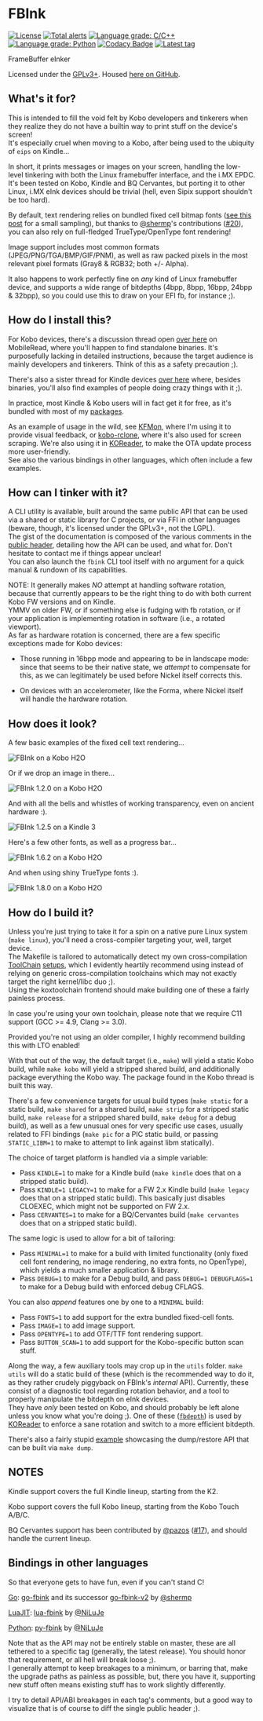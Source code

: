 # FBInk
[![License](https://img.shields.io/github/license/NiLuJe/FBInk.svg)](/LICENSE) [![Total alerts](https://img.shields.io/lgtm/alerts/g/NiLuJe/FBInk.svg?logo=lgtm&logoWidth=18)](https://lgtm.com/projects/g/NiLuJe/FBInk/alerts/) [![Language grade: C/C++](https://img.shields.io/lgtm/grade/cpp/g/NiLuJe/FBInk.svg?logo=lgtm&logoWidth=18)](https://lgtm.com/projects/g/NiLuJe/FBInk/context:cpp) [![Language grade: Python](https://img.shields.io/lgtm/grade/python/g/NiLuJe/FBInk.svg?logo=lgtm&logoWidth=18)](https://lgtm.com/projects/g/NiLuJe/FBInk/context:python) [![Codacy Badge](https://api.codacy.com/project/badge/Grade/0e955c5239c54b10a167bbde1c2d75c1)](https://www.codacy.com/app/NiLuJe/FBInk?utm_source=github.com&amp;utm_medium=referral&amp;utm_content=NiLuJe/FBInk&amp;utm_campaign=Badge_Grade) [![Latest tag](https://img.shields.io/github/tag-date/NiLuJe/FBInk.svg)](https://github.com/NiLuJe/FBInk/releases/)

FrameBuffer eInker

Licensed under the [GPLv3+](/LICENSE).
Housed [here on GitHub](https://github.com/NiLuJe/FBInk).

## What's it for?

This is intended to fill the void felt by Kobo developers and tinkerers when they realize they do not have a builtin way to print stuff on the device's screen!  
It's especially cruel when moving to a Kobo, after being used to the ubiquity of `eips` on Kindle...

In short, it prints messages or images on your screen, handling the low-level tinkering with both the Linux framebuffer interface, and the i.MX EPDC.  
It's been tested on Kobo, Kindle and BQ Cervantes, but porting it to other Linux, i.MX eInk devices should be trivial (hell, even Sipix support shouldn't be too hard).

By default, text rendering relies on bundled fixed cell bitmap fonts ([see this post](https://www.mobileread.com/forums/showpost.php?p=3765426&postcount=31) for a small sampling),
but thanks to [@shermp](https://github.com/shermp)'s contributions ([#20](https://github.com/NiLuJe/FBInk/pull/20)), you can also rely on full-fledged TrueType/OpenType font rendering!

Image support includes most common formats (JPEG/PNG/TGA/BMP/GIF/PNM), as well as raw packed pixels in the most relevant pixel formats (Gray8 & RGB32; both +/- Alpha).

It also happens to work perfectly fine on *any* kind of Linux framebuffer device, and supports a wide range of bitdepths (4bpp, 8bpp, 16bpp, 24bpp & 32bpp),
so you could use this to draw on your EFI fb, for instance ;).

## How do I install this?

For Kobo devices, there's a discussion thread open [over here](https://www.mobileread.com/forums/showthread.php?t=299110) on MobileRead, where you'll happen to find standalone binaries.
It's purposefully lacking in detailed instructions, because the target audience is mainly developers and tinkerers. Think of this as a safety precaution ;).

There's also a sister thread for Kindle devices [over here](https://www.mobileread.com/forums/showthread.php?t=299620) where, besides binaries, you'll also find examples of people doing crazy things with it ;).

In practice, most Kindle & Kobo users will in fact get it for free, as it's bundled with most of my [packages](http://www.mobileread.com/forums/showthread.php?t=225030).

As an example of usage in the wild, see [KFMon](https://github.com/NiLuJe/kfmon), where I'm using it to provide visual feedback, or [kobo-rclone](https://github.com/shermp/kobo-rclone), where it's also used for screen scraping. We're also using it in [KOReader](https://github.com/koreader/koreader), to make the OTA update process more user-friendly.  
See also the various bindings in other languages, which often include a few examples.

## How can I tinker with it?

A CLI utility is available, built around the same public API that can be used via a shared or static library for C projects, or via FFI in other languages (beware, though, it's licensed under the GPLv3+, not the LGPL).  
The gist of the documentation is composed of the various comments in the [public header](fbink.h), detailing how the API can be used, and what for. Don't hesitate to contact me if things appear unclear!  
You can also launch the `fbink` CLI tool itself with no argument for a quick manual & rundown of its capabilities.

NOTE: It generally makes *NO* attempt at handling software rotation, because that currently appears to be the right thing to do with both current Kobo FW versions and on Kindle.  
YMMV on older FW, or if something else is fudging with fb rotation, or if your application is implementing rotation in software (i.e., a rotated viewport).  
As far as hardware rotation is concerned, there are a few specific exceptions made for Kobo devices:
-   Those running in 16bpp mode and appearing to be in landscape mode: since that seems to be their native state, we *attempt* to compensate for this,
    as we can legitimately be used before Nickel itself corrects this.

-   On devices with an accelerometer, like the Forma, where Nickel itself will handle the hardware rotation.

## How does it look?

A few basic examples of the fixed cell text rendering...

![FBInk on a Kobo H2O](https://raw.githubusercontent.com/NiLuJe/FBInk/master/resources/fbink_readme.png)

Or if we drop an image in there...

![FBInk 1.2.0 on a Kobo H2O](https://raw.githubusercontent.com/NiLuJe/FBInk/master/resources/fbink_image.png)

And with all the bells and whistles of working transparency, even on ancient hardware :).

![FBInk 1.2.5 on a Kindle 3](https://raw.githubusercontent.com/NiLuJe/FBInk/master/resources/fbink_alpha.png)

Here's a few other fonts, as well as a progress bar...

![FBInk 1.6.2 on a Kobo H2O](https://raw.githubusercontent.com/NiLuJe/FBInk/master/resources/fbink_bars.png)

And when using shiny TrueType fonts :).

![FBInk 1.8.0 on a Kobo H2O](https://raw.githubusercontent.com/NiLuJe/FBInk/master/resources/fbink_ot.png)

## How do I build it?

Unless you're just trying to take it for a spin on a native pure Linux system (`make linux`), you'll need a cross-compiler targeting your, well, target device.  
The Makefile is tailored to automatically detect my own cross-compilation [ToolChain](http://trac.ak-team.com/trac/browser/niluje/Configs/trunk/Kindle/Misc/x-compile.sh) [setups](https://github.com/koreader/koxtoolchain), which I evidently heartily recommend using instead of relying on generic cross-compilation toolchains which may not exactly target the right kernel/libc duo ;).  
Using the koxtoolchain frontend should make building one of these a fairly painless process.

In case you're using your own toolchain, please note that we require C11 support (GCC >= 4.9, Clang >= 3.0).

Provided you're not using an older compiler, I highly recommend building this with LTO enabled!

With that out of the way, the default target (i.e., `make`) will yield a static Kobo build, while `make kobo` will yield a stripped shared build, and additionally package everything the Kobo way. The package found in the Kobo thread is built this way.

There's a few convenience targets for usual build types (`make static` for a static build, `make shared` for a shared build, `make strip` for a stripped static build, `make release` for a stripped shared build, `make debug` for a debug build), as well as a few unusual ones for very specific use cases, usually related to FFI bindings (`make pic` for a PIC static build, or passing `STATIC_LIBM=1` to make to attempt to link against libm statically).

The choice of target platform is handled via a simple variable:
-   Pass `KINDLE=1` to make for a Kindle build (`make kindle` does that on a stripped static build).
-   Pass `KINDLE=1 LEGACY=1` to make for a FW 2.x Kindle build (`make legacy` does that on a stripped static build). This basically just disables CLOEXEC, which might not be supported on FW 2.x.
-   Pass `CERVANTES=1` to make for a BQ/Cervantes build (`make cervantes` does that on a stripped static build).

The same logic is used to allow for a bit of tailoring:
-   Pass `MINIMAL=1` to make for a build with limited functionality (only fixed cell font rendering, no image rendering, no extra fonts, no OpenType), which yields a much smaller application & library.
-   Pass `DEBUG=1` to make for a Debug build, and pass `DEBUG=1 DEBUGFLAGS=1` to make for a Debug build with enforced debug CFLAGS.

You can also *append* features one by one to a `MINIMAL` build:
-   Pass `FONTS=1` to add support for the extra bundled fixed-cell fonts.
-   Pass `IMAGE=1` to add image support.
-   Pass `OPENTYPE=1` to add OTF/TTF font rendering support.
-   Pass `BUTTON_SCAN=1` to add support for the Kobo-specific button scan stuff.

Along the way, a few auxiliary tools may crop up in the `utils` folder. `make utils` will do a static build of these (which is the recommended way to do it, as they rather crudely piggyback on FBInk's *internal* API). Currently, these consist of a diagnostic tool regarding rotation behavior, and a tool to properly manipulate the bitdepth on eInk devices.  
They have *only* been tested on Kobo, and should probably be left alone unless you know what you're doing ;). One of these ([`fbdepth`](https://github.com/NiLuJe/FBInk/blob/master/utils/fbdepth.c)) is used by [KOReader](https://github.com/koreader/koreader) to enforce a sane rotation and switch to a more efficient bitdepth.

There's also a fairly stupid [example](https://github.com/NiLuJe/FBInk/blob/master/utils/dump.c) showcasing the dump/restore API that can be built via `make dump`.

## NOTES

Kindle support covers the full Kindle lineup, starting from the K2.

Kobo support covers the full Kobo lineup, starting from the Kobo Touch A/B/C.

BQ Cervantes support has been contributed by [@pazos](https://github.com/pazos) ([#17](https://github.com/NiLuJe/FBInk/pull/17)), and should handle the current lineup.

## Bindings in other languages

So that everyone gets to have fun, even if you can't stand C!

[Go](https://golang.org/): [go-fbink](https://github.com/shermp/go-fbink) and its successor [go-fbink-v2](https://github.com/shermp/go-fbink-v2) by [@shermp](https://github.com/shermp)

[LuaJIT](https://luajit.org/): [lua-fbink](https://github.com/NiLuJe/lua-fbink) by [@NiLuJe](https://github.com/NiLuJe)

[Python](https://www.python.org/): [py-fbink](https://github.com/NiLuJe/py-fbink) by [@NiLuJe](https://github.com/NiLuJe)

Note that as the API may not be entirely stable on master, these are all tethered to a specific tag (generally, the latest release). You should honor that requirement, or all hell will break loose ;).  
I generally attempt to keep breakages to a minimum, or barring that, make the upgrade paths as painless as possible, but, there you have it, supporting new stuff often means existing stuff has to work slightly differently.

I try to detail API/ABI breakages in each tag's comments, but a good way to visualize that is of course to diff the single public header ;).

<!-- kate: indent-mode cstyle; indent-width 4; replace-tabs on; remove-trailing-spaces none; -->
